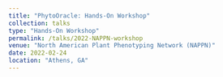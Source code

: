 ```yaml
---
title: "PhytoOracle: Hands-On Workshop"
collection: talks
type: "Hands-On Workshop"
permalink: /talks/2022-NAPPN-workshop
venue: "North American Plant Phenotyping Network (NAPPN)"
date: 2022-02-24
location: "Athens, GA"
---
```

